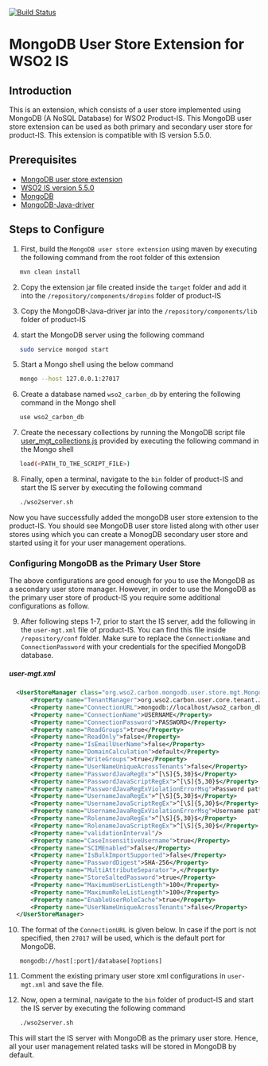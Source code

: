 [![Build Status](https://travis-ci.org/pranavan15/identity-userstore-mongodb.svg?branch=master)](https://travis-ci.org/pranavan15/identity-userstore-mongodb)

# MongoDB User Store Extension for WSO2 IS

## Introduction
This is an extension, which consists of a user store implemented using MongoDB (A NoSQL Database) for WSO2 Product-IS. This MongoDB user store extension can be used as both primary and secondary user store for product-IS. This extension is compatible with IS version 5.5.0. 

## Prerequisites
- [MongoDB user store extension](https://github.com/pranavan15/mongodb-user-store-wso2-is/archive/master.zip)
- [WSO2 IS version 5.5.0](https://wso2.com/identity-and-access-management/install)
- [MongoDB](https://www.mongodb.com/download-center?jmp=nav#community)
- [MongoDB-Java-driver](https://oss.sonatype.org/content/repositories/releases/org/mongodb/mongo-java-driver/3.7.0/mongo-java-driver-3.7.0.jar)

## Steps to Configure
1. First, build the `MongoDB user store extension` using maven by executing the following command from the root folder of this extension
```bash
   mvn clean install    
```

2. Copy the extension jar file created inside the `target` folder and add it into the `/repository/components/dropins` folder of product-IS 

3. Copy the MongoDB-Java-driver jar into the `/repository/components/lib` folder of product-IS

4. start the MongoDB server using the following command
```bash
   sudo service mongod start  
```

5. Start a Mongo shell using the below command
```bash
   mongo --host 127.0.0.1:27017
```

6. Create a database named `wso2_carbon_db` by entering the following command in the Mongo shell
```bash
   use wso2_carbon_db
```

7. Create the necessary collections by running the MongoDB script file [user_mgt_collections.js](/dbscripts/user_mgt_collections.js) provided by executing the following command in the Mongo shell
```bash
   load(<PATH_TO_THE_SCRIPT_FILE>)
```

8. Finally, open a terminal, navigate to the `bin` folder of product-IS and start the IS server by executing the following command
```bash
   ./wso2server.sh
```

Now you have successfully added the mongoDB user store extension to the product-IS. You should see MongoDB user store listed along with other user stores using which you can create a MonogDB secondary user store and started using it for your user management operations. 


### Configuring MongoDB as the Primary User Store

The above configurations are good enough for you to use the MongoDB as a secondary user store manager. However, in order to use the MongoDB as the primary user store of product-IS you require some additional configurations as follow. 

9. After following steps 1-7, prior to start the IS server, add the following in the `user-mgt.xml` file of product-IS. You can find this file inside `/repository/conf` folder. Make sure to replace the `ConnectionName` and `ConnectionPassword` with your credentials for the specified MongoDB database. 

##### user-mgt.xml
```xml
  <UserStoreManager class="org.wso2.carbon.mongodb.user.store.mgt.MongoDBUserStoreManager">
      <Property name="TenantManager">org.wso2.carbon.user.core.tenant.JDBCTenantManager</Property>
      <Property name="ConnectionURL">mongodb://localhost/wso2_carbon_db</Property>
      <Property name="ConnectionName">USERNAME</Property>
      <Property name="ConnectionPassword">PASSWORD</Property>
      <Property name="ReadGroups">true</Property>
      <Property name="ReadOnly">false</Property>
      <Property name="IsEmailUserName">false</Property>
      <Property name="DomainCalculation">default</Property>
      <Property name="WriteGroups">true</Property>
      <Property name="UserNameUniqueAcrossTenants">false</Property>
      <Property name="PasswordJavaRegEx">^[\S]{5,30}$</Property>
      <Property name="PasswordJavaScriptRegEx">^[\S]{5,30}$</Property>
      <Property name="PasswordJavaRegExViolationErrorMsg">Password pattern policy violated.</Property>
      <Property name="UsernameJavaRegEx">^[\S]{5,30}$</Property>
      <Property name="UsernameJavaScriptRegEx">^[\S]{5,30}$</Property>
      <Property name="UsernameJavaRegExViolationErrorMsg">Username pattern policy violated.</Property>
      <Property name="RolenameJavaRegEx">^[\S]{5,30}$</Property>
      <Property name="RolenameJavaScriptRegEx">^[\S]{5,30}$</Property>
      <Property name="validationInterval"/>
      <Property name="CaseInsensitiveUsername">true</Property>
      <Property name="SCIMEnabled">false</Property>
      <Property name="IsBulkImportSupported">false</Property>
      <Property name="PasswordDigest">SHA-256</Property>
      <Property name="MultiAttributeSeparator">,</Property>
      <Property name="StoreSaltedPassword">true</Property>
      <Property name="MaximumUserListLength">100</Property>
      <Property name="MaximumRoleListLength">100</Property>
      <Property name="EnableUserRoleCache">true</Property>
      <Property name="UserNameUniqueAcrossTenants">false</Property>            
  </UserStoreManager>
```

10. The format of the `ConnectionURL` is given below. In case if the port is not specified, then `27017` will be used, which is the default port for MongoDB.
```
   mongodb://host[:port]/database[?options]
```

11. Comment the existing primary user store xml configurations in `user-mgt.xml` and save the file.

12. Now, open a terminal, navigate to the `bin` folder of product-IS and start the IS server by executing the following command
```bash
   ./wso2server.sh
```

This will start the IS server with MongoDB as the primary user store. Hence, all your user management related tasks will be stored in MongoDB by default.

